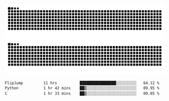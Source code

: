 ![Snake Animation](https://raw.githubusercontent.com/tomhea/tomhea/output/github-contribution-grid-snake-dark.svg#gh-dark-mode-only)
![Snake Animation](https://raw.githubusercontent.com/tomhea/tomhea/output/github-contribution-grid-snake.svg#gh-light-mode-only)

<p></p>

<!--START_SECTION:waka-->

```txt
FlipJump         11 hrs          ████████████████░░░░░░░░░   64.12 %
Python           1 hr 42 mins    ██▒░░░░░░░░░░░░░░░░░░░░░░   09.95 %
C                1 hr 33 mins    ██▒░░░░░░░░░░░░░░░░░░░░░░   09.05 %
```

<!--END_SECTION:waka-->
